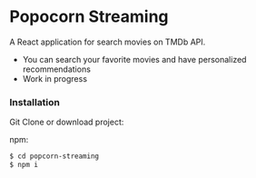 # Popocorn Streaming


A React application for search movies on TMDb API.

  - You can search your favorite movies and have personalized recommendations
  - Work in progress

### Installation

Git Clone or download project:

npm:
```sh
$ cd popcorn-streaming
$ npm i
